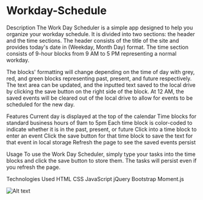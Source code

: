 # Workday-Schedule

Description
The Work Day Scheduler is a simple app designed to help you organize your workday schedule. It is divided into two sections: the header and the time sections. The header consists of the title of the site and provides today's date in (Weekday, Month Day) format. The time section consists of 9-hour blocks from 9 AM to 5 PM representing a normal workday.

The blocks' formatting will change depending on the time of day with grey, red, and green blocks representing past, present, and future respectively. The text area can be updated, and the inputted text saved to the local drive by clicking the save button on the right side of the block. At 12 AM, the saved events will be cleared out of the local drive to allow for events to be scheduled for the new day.

Features
Current day is displayed at the top of the calendar
Time blocks for standard business hours of 9am to 5pm
Each time block is color-coded to indicate whether it is in the past, present, or future
Click into a time block to enter an event
Click the save button for that time block to save the text for that event in local storage
Refresh the page to see the saved events persist

Usage
To use the Work Day Scheduler, simply type your tasks into the time blocks and click the save button to store them. The tasks will persist even if you refresh the page.

Technologies Used
HTML
CSS
JavaScript
jQuery
Bootstrap
Moment.js


![Alt text](<download (1)-1.jpg>)